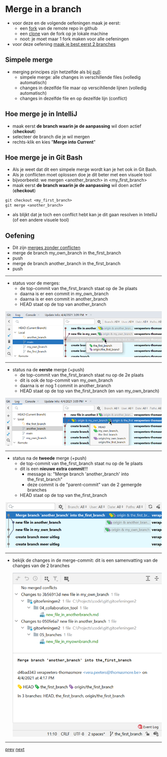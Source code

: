 # Merge in a branch

* voor deze en de volgende oefeningen maak je eerst:
  * een [fork](../03_github/06_fork.md) van de remote repo in github
  * een [clone](../03_github/03_connect_with_existing_github_repo.md) van de fork op je lokale machine
  * noot: je moet maar 1 fork maken voor alle oefeningen
* voor deze oefening [maak je best eerst 2 branches](04_create_branch.md)

## Simpele merge
* merging principes zijn hetzelfde als bij [pull](../04_collaboration_tool/02_merges.md):
  * simpele merge: alle changes in verschillende files (volledig automatisch)
  * changes in dezelfde file maar op verscihllende lijnen (volledig automatisch)
  * changes in dezelfde file en op dezelfde lijn (conflict)

## Hoe merge je in IntelliJ
* maak eerst **de branch waarin je de aanpassing** wil doen actief (**checkout**)
* selecteer de branch die je wil mergen
* rechts-klik en kies "**Merge into Current**"

## Hoe merge je in Git Bash
* Als je weet dat dit een simpele merge wordt kan je het ook in Git Bash.
* Als je conflicten moet oplossen doe je dit beter met een visuele tool
* bijvoorbeeld: we mergen \<another_branch> in \<my_first_branch>
* maak eerst **de branch waarin je de aanpassing** wil doen actief (**checkout**)
```
git checkout <my_first_branch>
git merge <another_branch>  
```
* als blijkt dat je toch een conflict hebt kan je dit gaan resolven in IntelliJ (of een andere visuele tool)

## Oefening
* Dit zijn [merges zonder conflicten](../04_collaboration_tool/02_merges.md)
* merge de branch my_own_branch in the_first_branch
* push
* merge de branch another_branch in the_first_branch
* push

---
* status voor de merges:
  * de top-commit van the_first_branch staat op de 3e plaats
  * daarna is er een commit in my_own_branch
  * daarna is er een commit in another_branch
  * HEAD staat op de top van another_branch

![img.png](images/new_branches.png)

---

* status na de **eerste** merge (+push)
  * de top-commit van the_first_branch staat nu op de 2e plaats
  * dit is ook de top-commit van my_own_branch
  * daarna is er nog 1 commit in another_branch
  * HEAD staat op de top van the_first_branch (en van my_own_branch)

![img.png](images/simple_merge_after_first_merge.png)

---  

* status na de **tweede** merge (+push)
  * de top-commit van the_first_branch staat nu op de 1e plaats
  * dit is een **nieuwe extra commit**!!!
    * message is: "Merge branch 'another_branch' into the_first_branch"
    * deze commit is de "parent-commit" van de 2 gemergde branches
  * HEAD staat op de top van the_first_branch
  
![img.png](images/simple_merge_after_second_merge.png)

---

* bekijk de changes in de merge-commit: dit is een samenvatting van de changes van de 2 branches

  ![img.png](images/simple_merge_changes.png)


---
[prev](04_create_branch.md)
[next](06_merge_with_conflicts.md)


